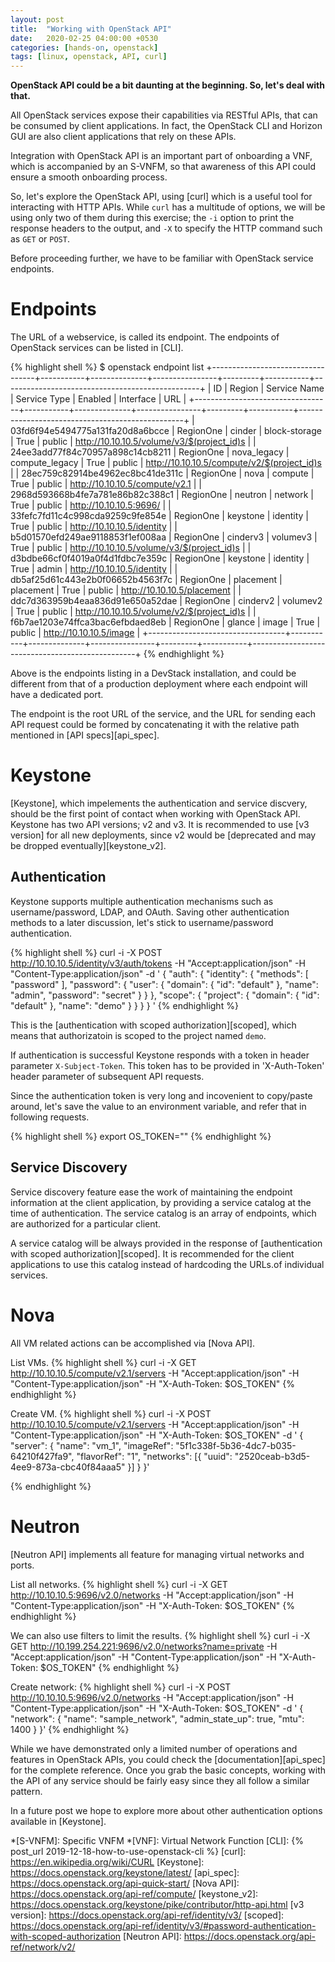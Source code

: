 ```yaml
---
layout: post
title:  "Working with OpenStack API"
date:   2020-02-25 04:00:00 +0530
categories: [hands-on, openstack]
tags: [linux, openstack, API, curl]
---
```


**OpenStack API could be a bit daunting at the beginning. So, let's deal with that.**

All OpenStack services expose their capabilities via RESTful APIs, that can be consumed by client applications. In fact, the OpenStack CLI and Horizon GUI are also client applications that rely on these APIs.

Integration with OpenStack API is an important part of onboarding a VNF, which is accompanied by an S-VNFM, so that awareness of this API could ensure a smooth onboarding process.

So, let's explore the OpenStack API, using [curl] which is a useful tool for interacting with HTTP APIs. While `curl` has a multitude of options, we will be using only two of them during this exercise; the `-i` option to print the response headers to the output, and `-X` to specify the HTTP command such as `GET` or `POST`.

Before proceeding further, we have to be familiar with OpenStack service endpoints.

# Endpoints

The URL of a webservice, is called its endpoint. The endpoints of OpenStack services can be listed in [CLI]. 

{% highlight shell %}
$ openstack endpoint list
+----------------------------------+-----------+--------------+----------------+---------+-----------+-------------------------------------------------+
| ID                               | Region    | Service Name | Service Type   | Enabled | Interface | URL                                             |
+----------------------------------+-----------+--------------+----------------+---------+-----------+-------------------------------------------------+
| 03fd6f94e5494775a131fa20d8a6bcce | RegionOne | cinder       | block-storage  | True    | public    | http://10.10.10.5/volume/v3/$(project_id)s  |
| 24ee3add77f84c70957a898c14cb8211 | RegionOne | nova_legacy  | compute_legacy | True    | public    | http://10.10.10.5/compute/v2/$(project_id)s |
| 28ec759c82914be4962ec8bc41de311c | RegionOne | nova         | compute        | True    | public    | http://10.10.10.5/compute/v2.1              |
| 2968d593668b4fe7a781e86b82c388c1 | RegionOne | neutron      | network        | True    | public    | http://10.10.10.5:9696/                     |
| 33fefc7fd11c4c998cda9259c9fe854e | RegionOne | keystone     | identity       | True    | public    | http://10.10.10.5/identity                  |
| b5d01570efd249ae9118853f1ef008aa | RegionOne | cinderv3     | volumev3       | True    | public    | http://10.10.10.5/volume/v3/$(project_id)s  |
| d3bdbe66cf0f4019a0f4d1fdbc7e359c | RegionOne | keystone     | identity       | True    | admin     | http://10.10.10.5/identity                  |
| db5af25d61c443e2b0f06652b4563f7c | RegionOne | placement    | placement      | True    | public    | http://10.10.10.5/placement                 |
| ddc7d363959b4eaa836d91e650a52dae | RegionOne | cinderv2     | volumev2       | True    | public    | http://10.10.10.5/volume/v2/$(project_id)s  |
| f6b7ae1203e74ffca3bac6efbdaed8eb | RegionOne | glance       | image          | True    | public    | http://10.10.10.5/image                     |
+----------------------------------+-----------+--------------+----------------+---------+-----------+-------------------------------------------------+
{% endhighlight %} 

Above is the endpoints listing in a DevStack installation, and could be different from that of a production deployment where each endpoint will have a dedicated port.

The endpoint is the root URL of the service, and the URL for sending each API request could be formed by concatenating it with the relative path mentioned in [API specs][api_spec].


# Keystone

[Keystone], which impelements the authentication and service discvery, should be the first point of contact when working with OpenStack API. Keystone has two API versions; v2 and v3. It is recommended to use [v3 version] for all new deployments, since v2 would be [deprecated and may be dropped eventually][keystone_v2].

## Authentication

Keystone supports multiple authentication mechanisms such as username/password, LDAP, and OAuth. Saving other authentication methods to a later discussion, let's stick to username/password authentication.

{% highlight shell %}
curl -i -X POST http://10.10.10.5/identity/v3/auth/tokens -H "Accept:application/json" -H "Content-Type:application/json" -d '
{
    "auth": {
        "identity": {
            "methods": [
                "password"
            ],
            "password": {
                "user": {
                    "domain": {
                        "id": "default"
                    },
                    "name": "admin",
                    "password": "secret"
                }
            }
        },
        "scope": {
            "project": {
                "domain": {
                    "id": "default"
                },
                "name": "demo"
            }
        }
    }
}
'
{% endhighlight %} 

This is the [authentication with scoped authorization][scoped], which means that authorizatoin is scoped to the project named `demo`.

If authentication is successful Keystone responds with a token in header parameter `X-Subject-Token`. This token has to be provided in 'X-Auth-Token' header parameter of subsequent API requests.

Since the authentication token is very long and incovenient to copy/paste around, let's save the value to an environment variable, and refer that in following requests.

{% highlight shell %}
export OS_TOKEN="<authentication token>"
{% endhighlight %} 


## Service Discovery

Service discovery feature ease the work of maintaining the endpoint information at the client application, by providing a service catalog at the time of authentication. The service catalog is an array of endpoints, which are authorized for a particular client.

A service catalog will be always provided in the response of [authentication with scoped authorization][scoped]. It is recommended for the client applications to use this catalog instead of hardcoding the URLs.of individual services.

# Nova

All VM related actions can be accomplished via [Nova API]. 

List VMs.
{% highlight shell %}
curl -i -X GET http://10.10.10.5/compute/v2.1/servers -H "Accept:application/json" -H "Content-Type:application/json" -H "X-Auth-Token: $OS_TOKEN"
{% endhighlight %} 

Create VM.
{% highlight shell %}
curl -i -X POST http://10.10.10.5/compute/v2.1/servers -H "Accept:application/json" -H "Content-Type:application/json" -H "X-Auth-Token: $OS_TOKEN" -d '
{
    "server": {
        "name": "vm_1",
        "imageRef": "5f1c338f-5b36-4dc7-b035-64210f427fa9",
        "flavorRef": "1",
        "networks": [{
            "uuid": "2520ceab-b3d5-4ee9-873a-cbc40f84aaa5"
        }]
    }
}'

{% endhighlight %} 


# Neutron

[Neutron API] implements all feature for managing virtual networks and ports.

List all networks.
{% highlight shell %}
curl -i -X GET http://10.10.10.5:9696/v2.0/networks -H "Accept:application/json" -H "Content-Type:application/json" -H "X-Auth-Token: $OS_TOKEN"
{% endhighlight %} 

We can also use filters to limit the results.
{% highlight shell %}
curl -i -X GET http://10.199.254.221:9696/v2.0/networks?name=private -H "Accept:application/json" -H "Content-Type:application/json" -H "X-Auth-Token: $OS_TOKEN" 
{% endhighlight %} 

Create network:
{% highlight shell %}
curl -i -X POST http://10.10.10.5:9696/v2.0/networks -H "Accept:application/json" -H "Content-Type:application/json" -H "X-Auth-Token: $OS_TOKEN" -d '
{
    "network": {
        "name": "sample_network",
        "admin_state_up": true,
        "mtu": 1400
    }
}'
{% endhighlight %} 

While we have demonstrated only a limited number of operations and features in OpenStack APIs, you could check the [documentation][api_spec] for the complete reference. Once you grab the basic concepts, working with the API of any service should be fairly easy since they all follow a similar pattern.

In a future post we hope to explore more about other authentication options available in [Keystone].

*[S-VNFM]: Specific VNFM
*[VNF]: Virtual Network Function
[CLI]: {% post_url 2019-12-18-how-to-use-openstack-cli %}
[curl]: https://en.wikipedia.org/wiki/CURL
[Keystone]: https://docs.openstack.org/keystone/latest/
[api_spec]: https://docs.openstack.org/api-quick-start/
[Nova API]: https://docs.openstack.org/api-ref/compute/
[keystone_v2]: https://docs.openstack.org/keystone/pike/contributor/http-api.html
[v3 version]: https://docs.openstack.org/api-ref/identity/v3/
[scoped]: https://docs.openstack.org/api-ref/identity/v3/#password-authentication-with-scoped-authorization
[Neutron API]: https://docs.openstack.org/api-ref/network/v2/